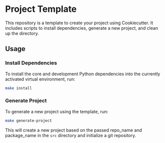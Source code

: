 # Project Template

This repository is a template to create your project using Cookiecutter. It includes scripts to install dependencies, generate a new project, and clean up the directory.

## Usage

### Install Dependencies

To install the core and development Python dependencies into the currently activated virtual environment, run:

```sh
make install
```

### Generate Project
To generate a new project using the template, run:
```sh
make generate-project
```

This will create a new project based on the passed repo_name and package_name in the `src` directory and initialize a git repository.